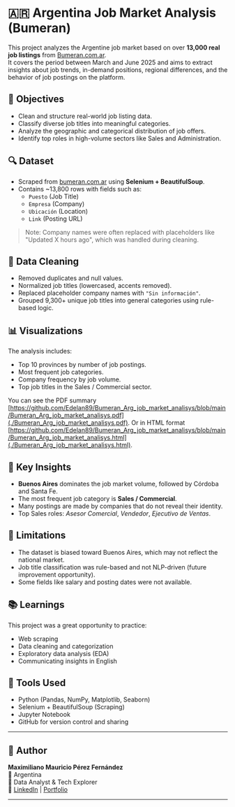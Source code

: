 # 🇦🇷 Argentina Job Market Analysis (Bumeran)

This project analyzes the Argentine job market based on over **13,000 real job listings** from [Bumeran.com.ar](https://www.bumeran.com.ar/).  
It covers the period between March and June 2025 and aims to extract insights about job trends, in-demand positions, regional differences, and the behavior of job postings on the platform.

## 📌 Objectives

- Clean and structure real-world job listing data.
- Classify diverse job titles into meaningful categories.
- Analyze the geographic and categorical distribution of job offers.
- Identify top roles in high-volume sectors like Sales and Administration.

## 🔍 Dataset

- Scraped from [bumeran.com.ar](https://www.bumeran.com.ar/) using **Selenium + BeautifulSoup**.
- Contains ~13,800 rows with fields such as:
  - `Puesto` (Job Title)
  - `Empresa` (Company)
  - `Ubicación` (Location)
  - `Link` (Posting URL)

> Note: Company names were often replaced with placeholders like "Updated X hours ago", which was handled during cleaning.

## 🧹 Data Cleaning

- Removed duplicates and null values.
- Normalized job titles (lowercased, accents removed).
- Replaced placeholder company names with `"Sin información"`.
- Grouped 9,300+ unique job titles into general categories using rule-based logic.

## 📊 Visualizations

The analysis includes:
- Top 10 provinces by number of job postings.
- Most frequent job categories.
- Company frequency by job volume.
- Top job titles in the Sales / Commercial sector.

You can see the PDF summary [https://github.com/Edelan89/Bumeran_Arg_job_market_analisys/blob/main/Bumeran_Arg_job_market_analisys.pdf](./Bumeran_Arg_job_market_analisys.pdf).
Or in HTML format [https://github.com/Edelan89/Bumeran_Arg_job_market_analisys/blob/main/Bumeran_Arg_job_market_analisys.html](./Bumeran_Arg_job_market_analisys.html).

## 📌 Key Insights

- **Buenos Aires** dominates the job market volume, followed by Córdoba and Santa Fe.
- The most frequent job category is **Sales / Commercial**.
- Many postings are made by companies that do not reveal their identity.
- Top Sales roles: *Asesor Comercial*, *Vendedor*, *Ejecutivo de Ventas*.

## 🚫 Limitations

- The dataset is biased toward Buenos Aires, which may not reflect the national market.
- Job title classification was rule-based and not NLP-driven (future improvement opportunity).
- Some fields like salary and posting dates were not available.

## 📚 Learnings

This project was a great opportunity to practice:
- Web scraping
- Data cleaning and categorization
- Exploratory data analysis (EDA)
- Communicating insights in English

## 🚀 Tools Used

- Python (Pandas, NumPy, Matplotlib, Seaborn)
- Selenium + BeautifulSoup (Scraping)
- Jupyter Notebook
- GitHub for version control and sharing

---

## 🧠 Author

**Maximiliano Mauricio Pérez Fernández**  
📍 Argentina  
💼 Data Analyst & Tech Explorer  
🔗 [LinkedIn](https://www.linkedin.com/in/maximiliano-mauricio-perez-fernandez-a24878a4/) | [Portfolio](https://github.com/Edelan89)

---

